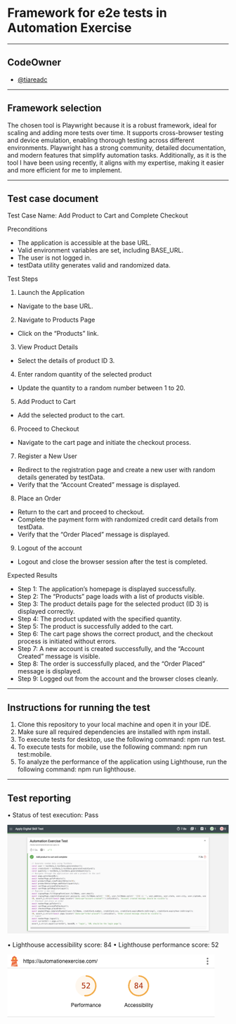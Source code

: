 <!-- BEGINNING -->
# Framework for e2e tests in Automation Exercise

---
## **CodeOwner**
* [@tiareadc](@tiareadc)

---
## **Framework selection**
The chosen tool is Playwright because it is a robust framework, ideal for scaling and adding more tests over time. It supports cross-browser testing and device emulation, enabling thorough testing across different environments. Playwright has a strong community, detailed documentation, and modern features that simplify automation tasks. Additionally, as it is the tool I have been using recently, it aligns with my expertise, making it easier and more efficient for me to implement.

---
## **Test case document**
Test Case Name: Add Product to Cart and Complete Checkout

Preconditions
- The application is accessible at the base URL.
- Valid environment variables are set, including BASE_URL.
- The user is not logged in.
- testData utility generates valid and randomized data.

Test Steps
1. Launch the Application
- Navigate to the base URL.

2. Navigate to Products Page
- Click on the “Products” link.

3. View Product Details
- Select the details of product ID 3.

4. Enter random quantity of the selected product
- Update the quantity to a random number between 1 to 20.

5. Add Product to Cart
- Add the selected product to the cart.

6. Proceed to Checkout
- Navigate to the cart page and initiate the checkout process.

7. Register a New User
- Redirect to the registration page and create a new user with random details generated by testData.
- Verify that the “Account Created” message is displayed.

8. Place an Order
- Return to the cart and proceed to checkout.
- Complete the payment form with randomized credit card details from testData.
- Verify that the “Order Placed” message is displayed.

9. Logout of the account
- Logout and close the browser session after the test is completed.

Expected Results
- Step 1: The application’s homepage is displayed successfully.
- Step 2: The “Products” page loads with a list of products visible.
- Step 3: The product details page for the selected product (ID 3) is displayed correctly.
- Step 4: The product updated with the specified quantity.
- Step 5: The product is successfully added to the cart.
- Step 6: The cart page shows the correct product, and the checkout process is initiated without errors.
- Step 7: A new account is created successfully, and the “Account Created” message is visible.
- Step 8: The order is successfully placed, and the “Order Placed” message is displayed.
- Step 9: Logged out from the account and the browser closes cleanly.

---
## **Instructions for running the test**
1. Clone this repository to your local machine and open it in your IDE.
2. Make sure all required dependencies are installed with npm install.
3. To execute tests for desktop, use the following command: npm run test.
4. To execute tests for mobile, use the following command: npm run test:mobile.
5. To analyze the performance of the application using Lighthouse, run the following command: npm run lighthouse.

---
## **Test reporting**
•	Status of test execution: Pass

![Test execution](./assets/test-execution.png)


•	Lighthouse accessibility score: 84
•	Lighthouse performance score: 52

![Lighthouse execution](./assets/lighthouse-execution.png)

<!-- END -->